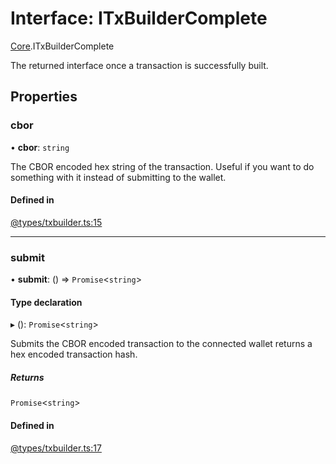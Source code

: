 # Interface: ITxBuilderComplete

[Core](../modules/Core.md).ITxBuilderComplete

The returned interface once a transaction is successfully built.

## Properties

### cbor

• **cbor**: `string`

The CBOR encoded hex string of the transaction. Useful if you want to do something with it instead of submitting to the wallet.

#### Defined in

[@types/txbuilder.ts:15](https://github.com/SundaeSwap-finance/sundae-sdk/blob/main/packages/core/src/@types/txbuilder.ts#L15)

___

### submit

• **submit**: () => `Promise`<`string`\>

#### Type declaration

▸ (): `Promise`<`string`\>

Submits the CBOR encoded transaction to the connected wallet returns a hex encoded transaction hash.

##### Returns

`Promise`<`string`\>

#### Defined in

[@types/txbuilder.ts:17](https://github.com/SundaeSwap-finance/sundae-sdk/blob/main/packages/core/src/@types/txbuilder.ts#L17)
